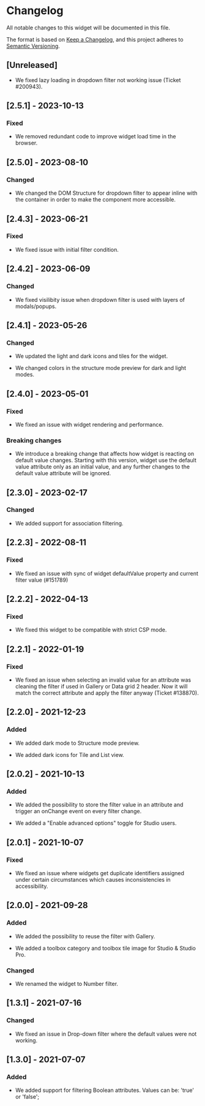 # Changelog

All notable changes to this widget will be documented in this file.

The format is based on [Keep a Changelog](https://keepachangelog.com/en/1.0.0/), and this project adheres to [Semantic Versioning](https://semver.org/spec/v2.0.0.html).

## [Unreleased]

-   We fixed lazy loading in dropdown filter not working issue (Ticket #200943).

## [2.5.1] - 2023-10-13

### Fixed

-   We removed redundant code to improve widget load time in the browser.

## [2.5.0] - 2023-08-10

### Changed

-   We changed the DOM Structure for dropdown filter to appear inline with the container in order to make the component more accessible.

## [2.4.3] - 2023-06-21

### Fixed

-   We fixed issue with initial filter condition.

## [2.4.2] - 2023-06-09

### Changed

-   We fixed visilibity issue when dropdown filter is used with layers of modals/popups.

## [2.4.1] - 2023-05-26

### Changed

-   We updated the light and dark icons and tiles for the widget.

-   We changed colors in the structure mode preview for dark and light modes.

## [2.4.0] - 2023-05-01

### Fixed

-   We fixed an issue with widget rendering and performance.

### Breaking changes

-   We introduce a breaking change that affects how widget is reacting on default value changes. Starting with this version, widget use the default value attribute only as an initial value, and any further changes to the default value attribute will be ignored.

## [2.3.0] - 2023-02-17

### Changed

-   We added support for association filtering.

## [2.2.3] - 2022-08-11

### Fixed

-   We fixed an issue with sync of widget defaultValue property and current filter value (#151789)

## [2.2.2] - 2022-04-13

### Fixed

-   We fixed this widget to be compatible with strict CSP mode.

## [2.2.1] - 2022-01-19

### Fixed

-   We fixed an issue when selecting an invalid value for an attribute was cleaning the filter if used in Gallery or Data grid 2 header. Now it will match the correct attribute and apply the filter anyway (Ticket #138870).

## [2.2.0] - 2021-12-23

### Added

-   We added dark mode to Structure mode preview.

-   We added dark icons for Tile and List view.

## [2.0.2] - 2021-10-13

### Added

-   We added the possibility to store the filter value in an attribute and trigger an onChange event on every filter change.

-   We added a "Enable advanced options" toggle for Studio users.

## [2.0.1] - 2021-10-07

### Fixed

-   We fixed an issue where widgets get duplicate identifiers assigned under certain circumstances which causes inconsistencies in accessibility.

## [2.0.0] - 2021-09-28

### Added

-   We added the possibility to reuse the filter with Gallery.

-   We added a toolbox category and toolbox tile image for Studio & Studio Pro.

### Changed

-   We renamed the widget to Number filter.

## [1.3.1] - 2021-07-16

### Changed

-   We fixed an issue in Drop-down filter where the default values were not working.

## [1.3.0] - 2021-07-07

### Added

-   We added support for filtering Boolean attributes. Values can be: 'true' or 'false';
